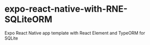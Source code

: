# expo-react-native-with-RNE-SQLiteORM
Expo React Native app template with React Element and TypeORM for SQLite
